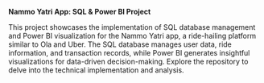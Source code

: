 **Nammo Yatri App: SQL & Power BI Project**

This project showcases the implementation of SQL database management and Power BI visualization for the Nammo Yatri app, a ride-hailing platform similar to Ola and Uber. The SQL database manages user data, ride information, and transaction records, while Power BI generates insightful visualizations for data-driven decision-making. Explore the repository to delve into the technical implementation and analysis.

